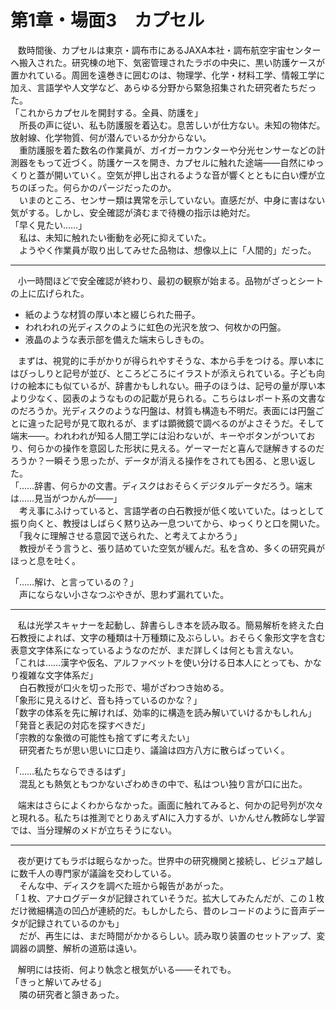 
# 第1章・場面3　カプセル

&nbsp;&nbsp;
数時間後、カプセルは東京・調布市にあるJAXA本社・調布航空宇宙センターへ搬入された。研究棟の地下、気密管理されたラボの中央に、黒い防護ケースが置かれている。周囲を遠巻きに囲むのは、物理学、化学・材料工学、情報工学に加え、言語学や人文学など、あらゆる分野から緊急招集された研究者たちだった。  
「これからカプセルを開封する。全員、防護を」  
　所長の声に従い、私も防護服を着込む。息苦しいが仕方ない。未知の物体だ。放射線、化学物質、何が潜んでいるか分からない。  
　重防護服を着た数名の作業員が、ガイガーカウンターや分光センサーなどの計測器をもって近づく。防護ケースを開き、カプセルに触れた途端――自然にゆっくりと蓋が開いていく。空気が押し出されるような音が響くとともに白い煙が立ちのぼった。何らかのパージだったのか。  
　いまのところ、センサー類は異常を示していない。直感だが、中身に害はない気がする。しかし、安全確認が済むまで待機の指示は絶対だ。  
「早く見たい……」  
　私は、未知に触れたい衝動を必死に抑えていた。  
　ようやく作業員が取り出してみせた品物は、想像以上に「人間的」だった。

---

&nbsp;&nbsp;
小一時間ほどで安全確認が終わり、最初の観察が始まる。品物がざっとシートの上に広げられた。

- 紙のような材質の厚い本と綴じられた冊子。
- われわれの光ディスクのように虹色の光沢を放つ、何枚かの円盤。
- 液晶のような表示部を備えた端末らしきもの。

&nbsp;&nbsp;
まずは、視覚的に手がかりが得られやすそうな、本から手をつける。厚い本にはびっしりと記号が並び、ところどころにイラストが添えられている。子ども向けの絵本にも似ているが、辞書かもしれない。冊子のほうは、記号の量が厚い本より少なく、図表のようなものの記載が見られる。こちらはレポート系の文書なのだろうか。光ディスクのような円盤は、材質も構造も不明だ。表面には円盤ごとに違った記号が見て取れるが、まずは顕微鏡で調べるのがよさそうだ。そして端末――。われわれが知る人間工学には沿わないが、キーやボタンがついており、何らかの操作を意図した形状に見える。ゲーマーだと喜んで謎解きするのだろうか？一瞬そう思ったが、データが消える操作をされても困る、と思い返した。  
「……辞書、何らかの文書。ディスクはおそらくデジタルデータだろう。端末は……見当がつかんが――」  
　考え事にふけっていると、言語学者の白石教授が低く呟いていた。はっとして振り向くと、教授はしばらく黙り込み一息ついてから、ゆっくりと口を開いた。  
　「我々に理解させる意図で送られた、と考えてよかろう」  
　教授がそう言うと、張り詰めていた空気が緩んだ。私を含め、多くの研究員がほっと息を吐く。

「……解け、と言っているの？」  
　声にならない小さなつぶやきが、思わず漏れていた。

---

&nbsp;&nbsp;
私は光学スキャナーを起動し、辞書らしき本を読み取る。簡易解析を終えた白石教授によれば、文字の種類は十万種類に及ぶらしい。おそらく象形文字を含む表意文字体系になっているようなのだが、まだ詳しくは何とも言えない。  
「これは……漢字や仮名、アルファベットを使い分ける日本人にとっても、かなり複雑な文字体系だ」  
　白石教授が口火を切った形で、場がざわつき始める。  
「象形に見えるけど、音も持っているのかな？」  
「数字の体系を先に解ければ、効率的に構造を読み解いていけるかもしれん」  
「発音と表記の対応を探すべきだ」  
「宗教的な象徴の可能性も捨てずに考えたい」  
　研究者たちが思い思いに口走り、議論は四方八方に散らばっていく。  

「……私たちならできるはず」  
　混乱とも熱気ともつかないざわめきの中で、私はつい独り言が口に出た。

&nbsp;&nbsp;
端末はさらによくわからなかった。画面に触れてみると、何かの記号列が次々と現れる。私たちは推測でとりあえずAIに入力するが、いかんせん教師なし学習では、当分理解のメドが立ちそうにない。

---

&nbsp;&nbsp;
夜が更けてもラボは眠らなかった。世界中の研究機関と接続し、ビジュア越しに数千人の専門家が議論を交わしている。  
　そんな中、ディスクを調べた班から報告があがった。  
「１枚、アナログデータが記録されていそうだ。拡大してみたんだが、この１枚だけ微細構造の凹凸が連続的だ。もしかしたら、昔のレコードのように音声データが記録されているのかも」  
　だが、再生には、まだ時間がかかるらしい。読み取り装置のセットアップ、変調器の調整、解析の道筋は遠い。

&nbsp;&nbsp;
解明には技術、何より執念と根気がいる――それでも。  
「きっと解いてみせる」  
　隣の研究者と頷きあった。
<!--stackedit_data:
eyJoaXN0b3J5IjpbNzUwNTA4NTU3LC04ODcwMzQyOTcsMzc4OD
g4MjMzLC04NDgwNDY3NywtODY3OTU3MzY5XX0=
-->